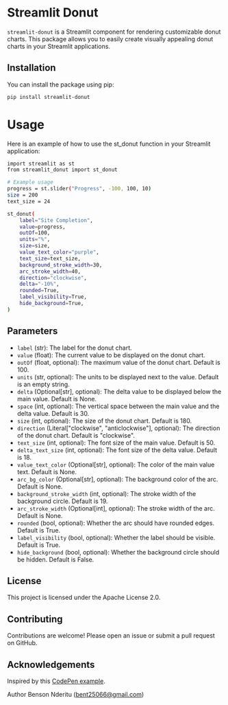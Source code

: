 # Streamlit Donut

`streamlit-donut` is a Streamlit component for rendering customizable donut charts. This package allows you to easily create visually appealing donut charts in your Streamlit applications.

## Installation

You can install the package using pip:

```sh
pip install streamlit-donut
```
# Usage
Here is an example of how to use the st_donut function in your Streamlit application:

```sh
import streamlit as st
from streamlit_donut import st_donut

# Example usage
progress = st.slider("Progress", -100, 100, 10)
size = 200
text_size = 24

st_donut(
    label="Site Completion",
    value=progress,
    outOf=100,
    units="%",
    size=size,
    value_text_color="purple",
    text_size=text_size,
    background_stroke_width=30,
    arc_stroke_width=40,
    direction="clockwise",
    delta="-10%",
    rounded=True,
    label_visibility=True,
    hide_background=True,
)
```

## Parameters

- `label` (str): The label for the donut chart.
- `value` (float): The current value to be displayed on the donut chart.
- `outOf` (float, optional): The maximum value of the donut chart. Default is 100.
- `units` (str, optional): The units to be displayed next to the value. Default is an empty string.
- `delta` (Optional[str], optional): The delta value to be displayed below the main value. Default is None.
- `space` (int, optional): The vertical space between the main value and the delta value. Default is 30.
- `size` (int, optional): The size of the donut chart. Default is 180.
- `direction` (Literal["clockwise", "anticlockwise"], optional): The direction of the donut chart. Default is "clockwise".
- `text_size` (int, optional): The font size of the main value. Default is 50.
- `delta_text_size` (int, optional): The font size of the delta value. Default is 18.
- `value_text_color` (Optional[str], optional): The color of the main value text. Default is None.
- `arc_bg_color` (Optional[str], optional): The background color of the arc. Default is None.
- `background_stroke_width` (int, optional): The stroke width of the background circle. Default is 19.
- `arc_stroke_width` (Optional[int], optional): The stroke width of the arc. Default is None.
- `rounded` (bool, optional): Whether the arc should have rounded edges. Default is True.
- `label_visibility` (bool, optional): Whether the label should be visible. Default is True.
- `hide_background` (bool, optional): Whether the background circle should be hidden. Default is False.

## License
This project is licensed under the Apache License 2.0.

## Contributing
Contributions are welcome! Please open an issue or submit a pull request on GitHub.

## Acknowledgements
Inspired by this [CodePen example](https://codepen.io/benjaminlry/pen/xQydro?anon=true&view=pen).

Author
Benson Nderitu (bent25066@gmail.com)